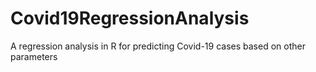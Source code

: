 # Covid19RegressionAnalysis
A regression analysis in R for predicting Covid-19 cases based on other parameters

